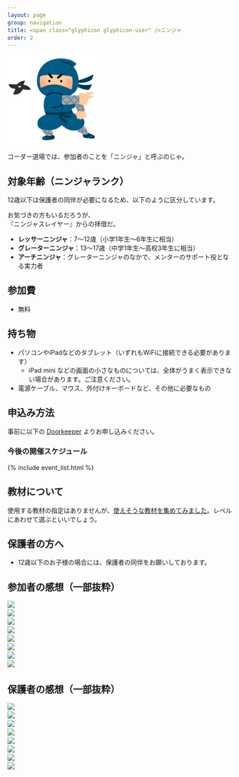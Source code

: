 ```yaml
---
layout: page
group: navigation
title: <span class="glyphicon glyphicon-user" />ニンジャ
order: 2
---
```


<img src="/images/ninja_syuriken_man.png" alt="ninja_syuriken_man" />

コーダー道場では、参加者のことを「ニンジャ」と呼ぶのじゃ。

## 対象年齢（ニンジャランク）

12歳以下は保護者の同伴が必要になるため、以下のように区分しています。

<div class="alert alert-warning pull-right" role="alert">
お気づきの方もいるだろうが、<br />
『ニンジャスレイヤー』からの拝借だ。
</div>

- **レッサーニンジャ**：7〜12歳（小学1年生～6年生に相当）
- **グレーターニンジャ**：13〜17歳（中学1年生～高校3年生に相当）
- **アーチニンジャ**：グレーターニンジャのなかで、メンターのサポート役となる実力者

## 参加費

* 無料

## 持ち物

* パソコンやiPadなどのタブレット（いずれもWiFiに接続できる必要があります）
  * iPad mini などの画面の小さなものについては、全体がうまく表示できない場合があります。ご注意ください。
* 電源ケーブル、マウス、外付けキーボードなど、その他に必要なもの

## 申込み方法

事前に以下の <a href="https://coderdojo-suginami.doorkeeper.jp">Doorkeeper</a> よりお申し込みください。

### 今後の開催スケジュール

{% include event_list.html %}

## 教材について

使用する教材の指定はありませんが、[使えそうな教材を集めてみました](/materials)。レベルにあわせて選ぶといいでしょう。

## 保護者の方へ

* 12歳以下のお子様の場合には、保護者の同伴をお願いしております。

## 参加者の感想（一部抜粋）

<div class="row">
   <div class="col-md-4"><a href="#" class="thumbnail"><img src="https://coderdojo-suginami.github.io/images/testimonial/ninja/ninja01.jpg"></a></div>
   <div class="col-md-4"><a href="#" class="thumbnail"><img src="https://coderdojo-suginami.github.io/images/testimonial/ninja/ninja03.jpg"></a></div>
   <div class="col-md-4"><a href="#" class="thumbnail"><img src="https://coderdojo-suginami.github.io/images/testimonial/ninja/ninja04.jpg"></a></div>
   <div class="col-md-4"><a href="#" class="thumbnail"><img src="https://coderdojo-suginami.github.io/images/testimonial/ninja/ninja05.jpg"></a></div>
   <div class="col-md-4"><a href="#" class="thumbnail"><img src="https://coderdojo-suginami.github.io/images/testimonial/ninja/ninja07.jpg"></a></div>
   <div class="col-md-4"><a href="#" class="thumbnail"><img src="https://coderdojo-suginami.github.io/images/testimonial/ninja/ninja08.jpg"></a></div>
   <div class="col-md-4"><a href="#" class="thumbnail"><img src="https://coderdojo-suginami.github.io/images/testimonial/ninja/ninja02.jpg"></a></div>
   <div class="col-md-4"><a href="#" class="thumbnail"><img src="https://coderdojo-suginami.github.io/images/testimonial/ninja/ninja06.jpg"></a></div>
</div>


## 保護者の感想（一部抜粋）

<div class="row">

<div class="col-md-4"><a href="#" class="thumbnail"><img src="https://coderdojo-suginami.github.io/images/testimonial/parents/parents01.jpg"></a></div>

<div class="col-md-4"><a href="#" class="thumbnail"><img src="https://coderdojo-suginami.github.io/images/testimonial/parents/parents02.jpg"></a></div>

<div class="col-md-4"><a href="#" class="thumbnail"><img src="https://coderdojo-suginami.github.io/images/testimonial/parents/parents03.jpg"></a></div>

<div class="col-md-4"><a href="#" class="thumbnail"><img src="https://coderdojo-suginami.github.io/images/testimonial/parents/parents04.jpg"></a></div>

<div class="col-md-4"><a href="#" class="thumbnail"><img src="https://coderdojo-suginami.github.io/images/testimonial/parents/parents05.jpg"></a></div>

<div class="col-md-4"><a href="#" class="thumbnail"><img src="https://coderdojo-suginami.github.io/images/testimonial/parents/parents06.jpg"></a></div>

<div class="col-md-4"><a href="#" class="thumbnail"><img src="https://coderdojo-suginami.github.io/images/testimonial/parents/parents07.jpg"></a></div>

<div class="col-md-4"><a href="#" class="thumbnail"><img src="https://coderdojo-suginami.github.io/images/testimonial/parents/parents08.jpg"></a></div>

</div>

